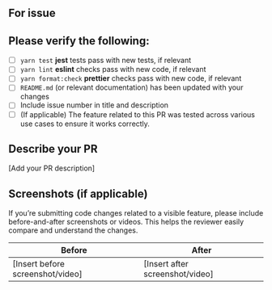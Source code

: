 ## For issue

## Please verify the following:

- [ ] `yarn test` **jest** tests pass with new tests, if relevant
- [ ] `yarn lint` **eslint** checks pass with new code, if relevant
- [ ] `yarn format:check` **prettier** checks pass with new code, if relevant
- [ ] `README.md` (or relevant documentation) has been updated with your changes
- [ ] Include issue number in title and description
- [ ] (If applicable) The feature related to this PR was tested across various use cases to ensure it works correctly.

## Describe your PR

[Add your PR description]

## Screenshots (if applicable)

If you’re submitting code changes related to a visible feature, please include before-and-after screenshots or videos. This helps the reviewer easily compare and understand the changes.

| Before                           | After                           |
| -------------------------------- | ------------------------------- |
| [Insert before screenshot/video] | [Insert after screenshot/video] |

